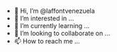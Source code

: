 - 👋 Hi, I’m @laffontvenezuela
- 👀 I’m interested in ...
- 🌱 I’m currently learning ...
- 💞️ I’m looking to collaborate on ...
- 📫 How to reach me ...

<!---
laffontvenezuela/laffontvenezuela is a ✨ special ✨ repository because its `README.md` (this file) appears on your GitHub profile.
You can click the Preview link to take a look at your changes.
--->
